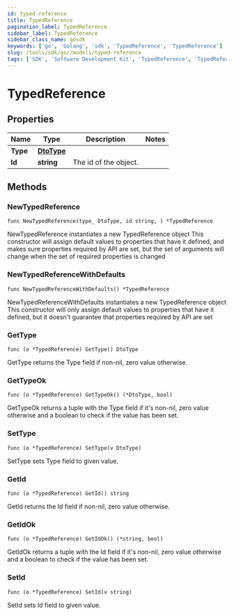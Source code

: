 ```yaml
---
id: typed-reference
title: TypedReference
pagination_label: TypedReference
sidebar_label: TypedReference
sidebar_class_name: gosdk
keywords: ['go', 'Golang', 'sdk', 'TypedReference', 'TypedReference'] 
slug: /tools/sdk/go//models/typed-reference
tags: ['SDK', 'Software Development Kit', 'TypedReference', 'TypedReference']
---
```


# TypedReference

## Properties

Name | Type | Description | Notes
------------ | ------------- | ------------- | -------------
**Type** | [**DtoType**](dto-type) |  | 
**Id** | **string** | The id of the object.  | 

## Methods

### NewTypedReference

`func NewTypedReference(type_ DtoType, id string, ) *TypedReference`

NewTypedReference instantiates a new TypedReference object
This constructor will assign default values to properties that have it defined,
and makes sure properties required by API are set, but the set of arguments
will change when the set of required properties is changed

### NewTypedReferenceWithDefaults

`func NewTypedReferenceWithDefaults() *TypedReference`

NewTypedReferenceWithDefaults instantiates a new TypedReference object
This constructor will only assign default values to properties that have it defined,
but it doesn't guarantee that properties required by API are set

### GetType

`func (o *TypedReference) GetType() DtoType`

GetType returns the Type field if non-nil, zero value otherwise.

### GetTypeOk

`func (o *TypedReference) GetTypeOk() (*DtoType, bool)`

GetTypeOk returns a tuple with the Type field if it's non-nil, zero value otherwise
and a boolean to check if the value has been set.

### SetType

`func (o *TypedReference) SetType(v DtoType)`

SetType sets Type field to given value.


### GetId

`func (o *TypedReference) GetId() string`

GetId returns the Id field if non-nil, zero value otherwise.

### GetIdOk

`func (o *TypedReference) GetIdOk() (*string, bool)`

GetIdOk returns a tuple with the Id field if it's non-nil, zero value otherwise
and a boolean to check if the value has been set.

### SetId

`func (o *TypedReference) SetId(v string)`

SetId sets Id field to given value.



